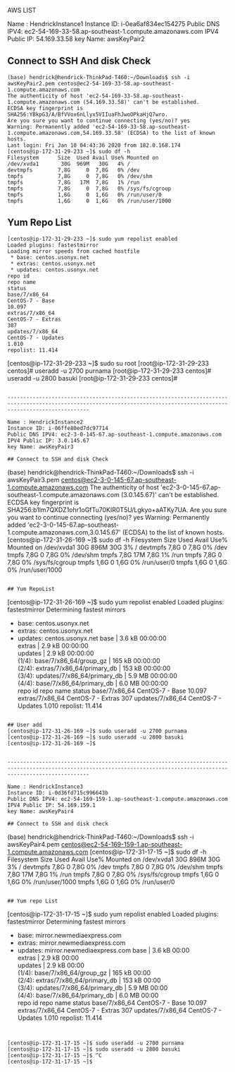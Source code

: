 AWS LIST

Name : HendrickInstance1
Instance ID: i-0ea6af834ec154275
Public DNS IPV4: ec2-54-169-33-58.ap-southeast-1.compute.amazonaws.com
IPV4 Public IP: 54.169.33.58
key Name: awsKeyPair2

## Connect to SSH And disk Check
```
(base) hendrick@hendrick-ThinkPad-T460:~/Downloads$ ssh -i awsKeyPair2.pem centos@ec2-54-169-33-58.ap-southeast-1.compute.amazonaws.com
The authenticity of host 'ec2-54-169-33-58.ap-southeast-1.compute.amazonaws.com (54.169.33.58)' can't be established.
ECDSA key fingerprint is SHA256:YBkpG3/A/BfVVox6nLlyx5VIIuaFhJwoOPkaHjQ7wro.
Are you sure you want to continue connecting (yes/no)? yes
Warning: Permanently added 'ec2-54-169-33-58.ap-southeast-1.compute.amazonaws.com,54.169.33.58' (ECDSA) to the list of known hosts.
Last login: Fri Jan 10 04:43:36 2020 from 182.0.168.174
[centos@ip-172-31-29-233 ~]$ sudo df -h
Filesystem      Size  Used Avail Use% Mounted on
/dev/xvda1       30G  969M   30G   4% /
devtmpfs        7,8G     0  7,8G   0% /dev
tmpfs           7,8G     0  7,8G   0% /dev/shm
tmpfs           7,8G   17M  7,8G   1% /run
tmpfs           7,8G     0  7,8G   0% /sys/fs/cgroup
tmpfs           1,6G     0  1,6G   0% /run/user/0
tmpfs           1,6G     0  1,6G   0% /run/user/1000
```

## Yum Repo List
```
[centos@ip-172-31-29-233 ~]$ sudo yum repolist enabled
Loaded plugins: fastestmirror
Loading mirror speeds from cached hostfile
 * base: centos.usonyx.net
 * extras: centos.usonyx.net
 * updates: centos.usonyx.net
repo id                                                                    repo name                                                                    status
base/7/x86_64                                                              CentOS-7 - Base                                                              10.097
extras/7/x86_64                                                            CentOS-7 - Extras                                                               307
updates/7/x86_64                                                           CentOS-7 - Updates                                                            1.010
repolist: 11.414
```

[centos@ip-172-31-29-233 ~]$ sudo su root
[root@ip-172-31-29-233 centos]# useradd -u 2700 purnama
[root@ip-172-31-29-233 centos]# useradd -u 2800 basuki
[root@ip-172-31-29-233 centos]# 
```

----------------------------------------------------------------------------------------------------------------------------------------------------------------------

Name : HendrickInstance2
Instance ID: i-06ffe80ed7dc97714
Public DNS IPV4: ec2-3-0-145-67.ap-southeast-1.compute.amazonaws.com
IPV4 Public IP: 3.0.145.67
key Name: awsKeyPair3

## Connect to SSH and disk Check
```
(base) hendrick@hendrick-ThinkPad-T460:~/Downloads$ ssh -i awsKeyPair3.pem centos@ec2-3-0-145-67.ap-southeast-1.compute.amazonaws.com
The authenticity of host 'ec2-3-0-145-67.ap-southeast-1.compute.amazonaws.com (3.0.145.67)' can't be established.
ECDSA key fingerprint is SHA256:b1lm7QXDZ1ohr1oGfTu70KIR0T5U/Lgkyo+aATKy7UA.
Are you sure you want to continue connecting (yes/no)? yes
Warning: Permanently added 'ec2-3-0-145-67.ap-southeast-1.compute.amazonaws.com,3.0.145.67' (ECDSA) to the list of known hosts.
[centos@ip-172-31-26-169 ~]$ sudo df -h
Filesystem      Size  Used Avail Use% Mounted on
/dev/xvda1       30G  896M   30G   3% /
devtmpfs        7,8G     0  7,8G   0% /dev
tmpfs           7,8G     0  7,8G   0% /dev/shm
tmpfs           7,8G   17M  7,8G   1% /run
tmpfs           7,8G     0  7,8G   0% /sys/fs/cgroup
tmpfs           1,6G     0  1,6G   0% /run/user/0
tmpfs           1,6G     0  1,6G   0% /run/user/1000
```

## Yum RepoList 
```
[centos@ip-172-31-26-169 ~]$ sudo yum repolist enabled
Loaded plugins: fastestmirror
Determining fastest mirrors
 * base: centos.usonyx.net
 * extras: centos.usonyx.net
 * updates: centos.usonyx.net
base                                                                                                                                   | 3.6 kB  00:00:00     
extras                                                                                                                                 | 2.9 kB  00:00:00     
updates                                                                                                                                | 2.9 kB  00:00:00     
(1/4): base/7/x86_64/group_gz                                                                                                          | 165 kB  00:00:00     
(2/4): extras/7/x86_64/primary_db                                                                                                      | 153 kB  00:00:00     
(3/4): updates/7/x86_64/primary_db                                                                                                     | 5.9 MB  00:00:00     
(4/4): base/7/x86_64/primary_db                                                                                                        | 6.0 MB  00:00:00     
repo id                                                                    repo name                                                                    status
base/7/x86_64                                                              CentOS-7 - Base                                                              10.097
extras/7/x86_64                                                            CentOS-7 - Extras                                                               307
updates/7/x86_64                                                           CentOS-7 - Updates                                                            1.010
repolist: 11.414
```

## User add 
[centos@ip-172-31-26-169 ~]$ sudo useradd -u 2700 purnama
[centos@ip-172-31-26-169 ~]$ sudo useradd -u 2800 basuki
[centos@ip-172-31-26-169 ~]$ 


----------------------------------------------------------------------------------------------------------------------------------------------------------------------

Name : HendrickInstance3
Instance ID: i-0d36fd715c996643b
Public DNS IPV4: ec2-54-169-159-1.ap-southeast-1.compute.amazonaws.com
IPV4 Public IP: 54.169.159.1
key Name: awsKeyPair4

## Connect to SSH and disk check
```
(base) hendrick@hendrick-ThinkPad-T460:~/Downloads$ ssh -i awsKeyPair4.pem centos@ec2-54-169-159-1.ap-southeast-1.compute.amazonaws.com
[centos@ip-172-31-17-15 ~]$ sudo df -h
Filesystem      Size  Used Avail Use% Mounted on
/dev/xvda1       30G  896M   30G   3% /
devtmpfs        7,8G     0  7,8G   0% /dev
tmpfs           7,8G     0  7,8G   0% /dev/shm
tmpfs           7,8G   17M  7,8G   1% /run
tmpfs           7,8G     0  7,8G   0% /sys/fs/cgroup
tmpfs           1,6G     0  1,6G   0% /run/user/1000
tmpfs           1,6G     0  1,6G   0% /run/user/0
```

## Yum repo List
```
[centos@ip-172-31-17-15 ~]$ sudo yum repolist enabled
Loaded plugins: fastestmirror
Determining fastest mirrors
 * base: mirror.newmediaexpress.com
 * extras: mirror.newmediaexpress.com
 * updates: mirror.newmediaexpress.com
base                                                     | 3.6 kB     00:00     
extras                                                   | 2.9 kB     00:00     
updates                                                  | 2.9 kB     00:00     
(1/4): base/7/x86_64/group_gz                              | 165 kB   00:00     
(2/4): extras/7/x86_64/primary_db                          | 153 kB   00:00     
(3/4): updates/7/x86_64/primary_db                         | 5.9 MB   00:00     
(4/4): base/7/x86_64/primary_db                            | 6.0 MB   00:00     
repo id                             repo name                             status
base/7/x86_64                       CentOS-7 - Base                       10.097
extras/7/x86_64                     CentOS-7 - Extras                        307
updates/7/x86_64                    CentOS-7 - Updates                     1.010
repolist: 11.414
```


[centos@ip-172-31-17-15 ~]$ sudo useradd -u 2700 purnama
[centos@ip-172-31-17-15 ~]$ sudo useradd -u 2800 basuki
[centos@ip-172-31-17-15 ~]$ ^C
[centos@ip-172-31-17-15 ~]$ 
 


